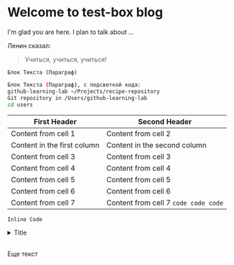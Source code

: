 # Welcome to test-box blog

I'm glad you are here. I plan to talk about ...

Ленин сказал:
> Учиться, учиться, учиться!


```
Блок Текста (Параграф)
```


```sh
Блок Текста (Параграф), с подсветкой кода:
github-learning-lab ~/Projects/recipe-repository
Git repository in /Users/github-learning-lab
cd users
```


First Header | Second Header
------------ | -------------
Content from cell 1 | Content from cell 2
Content in the first column | Content in the second column
Content from cell 3 | Content from cell 3
Content from cell 4 | Content from cell 4
Content from cell 5 | Content from cell 5
Content from cell 6 | Content from cell 6
Content from cell 7 | Content from cell 7 `code code code`


`Inline Code`


<details>
  <summary>Title</summary>
  Контент внутри
</details>
<br>


Еще текст
